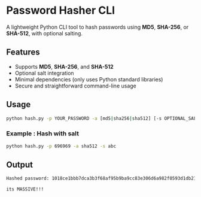 # Password Hasher CLI

A lightweight Python CLI tool to hash passwords using **MD5**, **SHA-256**, or **SHA-512**, with optional salting.

## Features

- Supports **MD5**, **SHA-256**, and **SHA-512**
- Optional salt integration
- Minimal dependencies (only uses Python standard libraries)
- Secure and straightforward command-line usage

## Usage

```bash
python hash.py -p YOUR_PASSWORD -a [md5|sha256|sha512] [-s OPTIONAL_SALT]
```

### Example : Hash with salt
```bash
python hash.py -p 696969 -a sha512 -s abc
```

## Output

```bash
Hashed password: 1018ce1bbb7dca3b3f68af95b9ba9cc83e306d6a982f0593d1db2137c63b16c330a16afad52ca0874eb14fb001827c59fb003c422ffe3269949960db484ac4ff

its MASSIVE!!!
```
